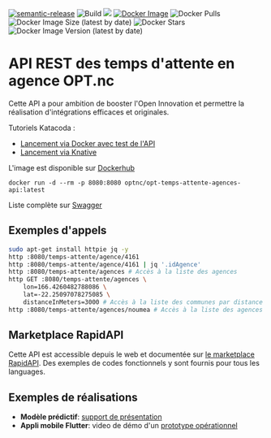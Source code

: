 [![semantic-release](https://img.shields.io/badge/%20%20%F0%9F%93%A6%F0%9F%9A%80-semantic--release-e10079.svg)](https://github.com/semantic-release/semantic-release)
![Build](https://github.com/opt-nc/opt-temps-attente-agences-api/actions/workflows/maven.yml/badge.svg)
[![](https://jitpack.io/v/opt-nc/opt-temps-attente-agences-api.svg)](https://jitpack.io/#opt-nc/opt-temps-attente-agences-api)
[![Docker Image](https://img.shields.io/badge/docker-homepage-blue)](https://hub.docker.com/repository/docker/optnc/opt-temps-attente-agences-api)
![Docker Pulls](https://img.shields.io/docker/pulls/optnc/opt-temps-attente-agences-api)
![Docker Image Size (latest by date)](https://img.shields.io/docker/image-size/optnc/opt-temps-attente-agences-api)
![Docker Stars](https://img.shields.io/docker/stars/optnc/opt-temps-attente-agences-api)
![Docker Image Version (latest by date)](https://img.shields.io/docker/v/optnc/opt-temps-attente-agences-api?arch=amd64&sort=date)

# API REST des temps d'attente en agence OPT.nc

Cette API a pour ambition de booster l'Open Innovation et permettre la réalisation d'intégrations efficaces et originales.

Tutoriels Katacoda :
 - [Lancement via Docker avec test de l'API](https://www.katacoda.com/opt-labs/courses/opt-temps-attente-agences/basique)
 - [Lancement via Knative](https://www.katacoda.com/opt-labs/courses/opt-temps-attente-agences/Kknative)

L'image est disponible sur [Dockerhub](https://hub.docker.com/repository/docker/optnc/opt-temps-attente-agences-api)

```shell
docker run -d --rm -p 8080:8080 optnc/opt-temps-attente-agences-api:latest
```

Liste complète sur [Swagger](http://127.0.0.1:8080/doc.tempsattente.html)

## Exemples d'appels
```bash
sudo apt-get install httpie jq -y
http :8080/temps-attente/agence/4161
http :8080/temps-attente/agence/4161 | jq '.idAgence'
http :8080/temps-attente/agences # Accès à la liste des agences
http GET :8080/temps-attente/agences \
    lon=166.4260482788086 \
    lat=-22.25097078275085 \
    distanceInMeters=3000 # Accès à la liste des communes par distance
http :8080/temps-attente/agences/noumea # Accès à la liste des agences de Nouméa
```
## Marketplace RapidAPI

Cette API est accessible depuis le web et documentée sur [le marketplace RapidAPI](https://rapidapi.com/opt-nc-opt-nc-default/api/temps-attente-en-agence).
Des exemples de codes fonctionnels y sont fournis pour tous les languages.

## Exemples de réalisations

- **Modèle prédictif**: [support de présentation](https://slides.com/monimpaul/deck-4c5e0d#/)
- **Appli mobile Flutter**: video de démo d'un [prototype opérationnel](https://youtu.be/FJzCIQDsMtc)

